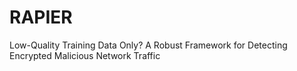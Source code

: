 # RAPIER

Low-Quality Training Data Only? A Robust Framework for Detecting Encrypted Malicious Network Traffic